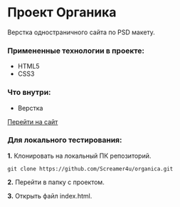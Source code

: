 # Проект Органика

Верстка одностраничного сайта по PSD макету.

### Примененные технологии в проекте:

* HTML5
* CSS3

### Что внутри:

* Верстка

[Перейти на сайт](http://websweet.ru/project-organica/)

### Для локального тестирования:

**1.** Клонировать на локальный ПК репозиторий.

```git clone https://github.com/Screamer4u/organica.git```

**2.** Перейти в папку с проектом.

**3.** Открыть файл index.html.
